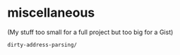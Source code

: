 # miscellaneous

(My stuff too small for a full project but too big for a Gist)

```
dirty-address-parsing/
```
